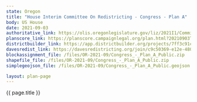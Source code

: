 ```yaml
---
state: Oregon
title: "House Interim Committee On Redistricting - Congress - Plan A"
body: US House
date: 2021-09-03
authoritative_link: https://olis.oregonlegislature.gov/liz/2021I1/Committees/HRED/2021-09-03-08-00/MeetingMaterials
planscore_link: https://planscore.campaignlegal.org/plan.html?20210903T163412.788452763Z
districtbuilder_link: https://app.districtbuilder.org/projects/7ff3c91c-5329-4f19-972e-573f8c51b9bb
davesredist_link: https://davesredistricting.org/join/c9c50369-e12e-480f-96b3-70af010bb84e
blockassignment_file: /files/OR-2021-09/Congress_-_Plan_A_Public.zip
shapefile_file: /files/OR-2021-09/Congress_-_Plan_A_Public.zip
simplegeojson_file: /files/OR-2021-09/Congress_-_Plan_A_Public.geojson

layout: plan-page
---
```


{{ page.title }}
